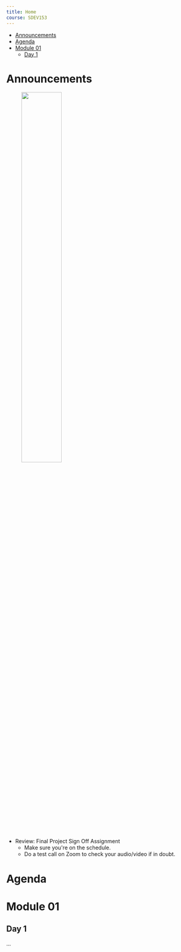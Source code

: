 ```yaml
---
title: Home
course: SDEV153
---
```


- [Announcements](#announcements)
- [Agenda](#agenda)
- [Module 01](#module-01)
  - [Day 1](#day-1)

# Announcements

<figure>
 <img src="https://i.kym-cdn.com/entries/icons/original/000/000/554/picard-facepalm.jpg" alt="" style="width: 50%;height: auto;">
</figure>

- Review: Final Project Sign Off Assignment
  - Make sure you're on the schedule.
  - Do a test call on Zoom to check your audio/video if in doubt.

# Agenda

# Module 01

## Day 1

...

<!-- # Old Lecture Schedule

[M02: Project Planning; Intro to CSS](m02.html)

[M03: CSS Part II; Containers; The Box Model](m03.html)

[M04: Images; Media Elements; Favicon; Reserved Characters; CSS Rounded Corners](m04.html)

# New Lecture Schedule

## Module 05

### Day 1

[CSS: Size Units](css_size_units.html)

[CSS: Print Media](css_print_media.html)

[CSS: Using Multiple Stylesheets](css_multiple_stylesheets.html)

[CSS: Functions and Properties](css_functions_properties.html)

### Day 2

[CSS Responsive Design](css_responsive_design.html)

[Mobile First Design](mobile_first_design.html)

## Module 06

### Day 1

[HTML Forms](../common/html_forms.html)

## Remaining Odds and Ends

[Web Fonts and Font Embedding](fonts.html)

HTML Tables

Licensing, Copyright, and Legal

Search Engine Optimization -->

